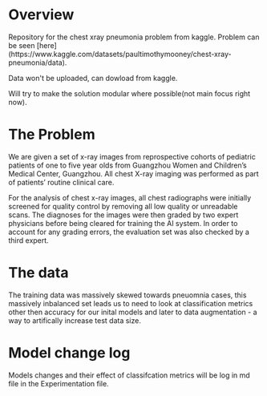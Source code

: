 # Overview
<span>
Repository for the chest xray pneumonia problem from kaggle. Problem can be seen [here](https://www.kaggle.com/datasets/paultimothymooney/chest-xray-pneumonia/data).


Data won't be uploaded, can dowload from kaggle.

Will try to make the solution modular where possible(not main focus right now).

</span>

# The Problem

We are given a set of x-ray images from reprospective cohorts of pediatric patients of one to five year olds  from Guangzhou Women and Children’s Medical Center, Guangzhou. All chest X-ray imaging was performed as part of patients’ routine clinical care.

For the analysis of chest x-ray images, all chest radiographs were initially screened for quality control by removing all low quality or unreadable scans. The diagnoses for the images were then graded by two expert physicians before being cleared for training the AI system. In order to account for any grading errors, the evaluation set was also checked by a third expert.

# The data

The training data was massively skewed towards pneuomnia cases, this massively inbalanced set leads us to need to look at classification metrics other then accuracy for our inital models and later to data augmentation - a way to artifically increase test data size.

# Model change log

Models changes and their effect of classifcation metrics will be log in md file in the Experimentation file.
